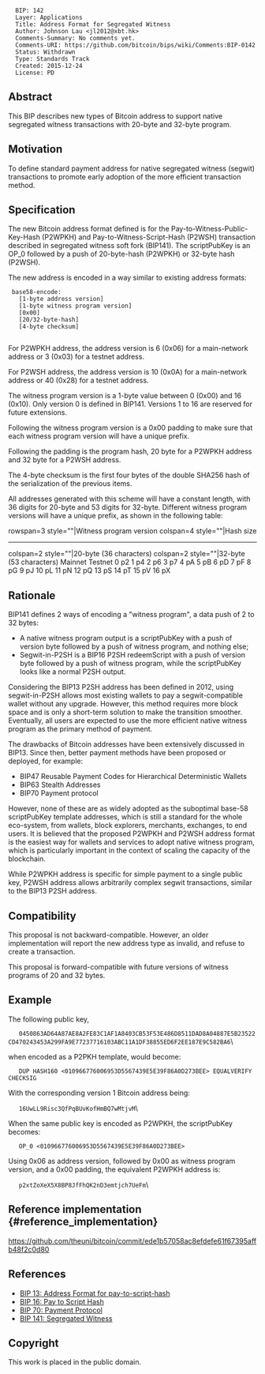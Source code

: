       BIP: 142
      Layer: Applications
      Title: Address Format for Segregated Witness
      Author: Johnson Lau <jl2012@xbt.hk>
      Comments-Summary: No comments yet.
      Comments-URI: https://github.com/bitcoin/bips/wiki/Comments:BIP-0142
      Status: Withdrawn
      Type: Standards Track
      Created: 2015-12-24
      License: PD

## Abstract

This BIP describes new types of Bitcoin address to support native
segregated witness transactions with 20-byte and 32-byte program.

## Motivation

To define standard payment address for native segregated witness
(segwit) transactions to promote early adoption of the more efficient
transaction method.

## Specification

The new Bitcoin address format defined is for the
Pay-to-Witness-Public-Key-Hash (P2WPKH) and Pay-to-Witness-Script-Hash
(P2WSH) transaction described in segregated witness soft fork (BIP141).
The scriptPubKey is an OP_0 followed by a push of 20-byte-hash (P2WPKH)
or 32-byte hash (P2WSH).

The new address is encoded in a way similar to existing address formats:

` base58-encode:`\
`   [1-byte address version]`\
`   [1-byte witness program version]`\
`   [0x00]`\
`   [20/32-byte-hash]`\
`   [4-byte checksum]`\
` `

For P2WPKH address, the address version is 6 (0x06) for a main-network
address or 3 (0x03) for a testnet address.

For P2WSH address, the address version is 10 (0x0A) for a main-network
address or 40 (0x28) for a testnet address.

The witness program version is a 1-byte value between 0 (0x00) and 16
(0x10). Only version 0 is defined in BIP141. Versions 1 to 16 are
reserved for future extensions.

Following the witness program version is a 0x00 padding to make sure
that each witness program version will have a unique prefix.

Following the padding is the program hash, 20 byte for a P2WPKH address
and 32 byte for a P2WSH address.

The 4-byte checksum is the first four bytes of the double SHA256 hash of
the serialization of the previous items.

All addresses generated with this scheme will have a constant length,
with 36 digits for 20-byte and 53 digits for 32-byte. Different witness
program versions will have a unique prefix, as shown in the following
table:

  rowspan=3 style=\"\"\|Witness program version   colspan=4 style=\"\"\|Hash size
  ----------------------------------------------- -----------------------------------------------
  colspan=2 style=\"\"\|20-byte (36 characters)   colspan=2 style=\"\"\|32-byte (53 characters)
  Mainnet                                         Testnet
  0                                               p2
  1                                               p4
  2                                               p6
  3                                               p7
  4                                               pA
  5                                               pB
  6                                               pD
  7                                               pF
  8                                               pG
  9                                               pJ
  10                                              pL
  11                                              pN
  12                                              pQ
  13                                              pS
  14                                              pT
  15                                              pV
  16                                              pX
                                                  

## Rationale

BIP141 defines 2 ways of encoding a \"witness program\", a data push of
2 to 32 bytes:

-   A native witness program output is a scriptPubKey with a push of
    version byte followed by a push of witness program, and nothing
    else;
-   Segwit-in-P2SH is a BIP16 P2SH redeemScript with a push of version
    byte followed by a push of witness program, while the scriptPubKey
    looks like a normal P2SH output.

Considering the BIP13 P2SH address has been defined in 2012, using
segwit-in-P2SH allows most existing wallets to pay a segwit-compatible
wallet without any upgrade. However, this method requires more block
space and is only a short-term solution to make the transition smoother.
Eventually, all users are expected to use the more efficient native
witness program as the primary method of payment.

The drawbacks of Bitcoin addresses have been extensively discussed in
BIP13. Since then, better payment methods have been proposed or
deployed, for example:

-   BIP47 Reusable Payment Codes for Hierarchical Deterministic Wallets
-   BIP63 Stealth Addresses
-   BIP70 Payment protocol

However, none of these are as widely adopted as the suboptimal base-58
scriptPubKey template addresses, which is still a standard for the whole
eco-system, from wallets, block explorers, merchants, exchanges, to end
users. It is believed that the proposed P2WPKH and P2WSH address format
is the easiest way for wallets and services to adopt native witness
program, which is particularly important in the context of scaling the
capacity of the blockchain.

While P2WPKH address is specific for simple payment to a single public
key, P2WSH address allows arbitrarily complex segwit transactions,
similar to the BIP13 P2SH address.

## Compatibility

This proposal is not backward-compatible. However, an older
implementation will report the new address type as invalid, and refuse
to create a transaction.

This proposal is forward-compatible with future versions of witness
programs of 20 and 32 bytes.

## Example

The following public key,

`   0450863AD64A87AE8A2FE83C1AF1A8403CB53F53E486D8511DAD8A04887E5B23522CD470243453A299FA9E77237716103ABC11A1DF38855ED6F2EE187E9C582BA6`\

when encoded as a P2PKH template, would become:

`   DUP HASH160 <010966776006953D5567439E5E39F86A0D273BEE> EQUALVERIFY CHECKSIG`

With the corresponding version 1 Bitcoin address being:

`   16UwLL9Risc3QfPqBUvKofHmBQ7wMtjvM`\

When the same public key is encoded as P2WPKH, the scriptPubKey becomes:

`   OP_0 <010966776006953D5567439E5E39F86A0D273BEE>`

Using 0x06 as address version, followed by 0x00 as witness program
version, and a 0x00 padding, the equivalent P2WPKH address is:

`   p2xtZoXeX5X8BP8JfFhQK2nD3emtjch7UeFm`\

## Reference implementation {#reference_implementation}

<https://github.com/theuni/bitcoin/commit/ede1b57058ac8efdefe61f67395affb48f2c0d80>

## References

-   [BIP 13: Address Format for
    pay-to-script-hash](bip-0013.mediawiki "wikilink")
-   [BIP 16: Pay to Script Hash](bip-0016.mediawiki "wikilink")
-   [BIP 70: Payment Protocol](bip-0070.mediawiki "wikilink")
-   [BIP 141: Segregated Witness](bip-0141.mediawiki "wikilink")

## Copyright

This work is placed in the public domain.
